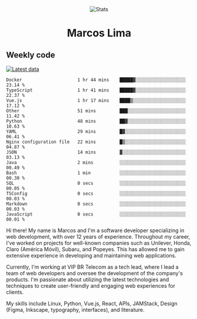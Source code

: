 <div align="center">
  <img src="https://user-images.githubusercontent.com/958723/207206099-04913a11-e77d-4b52-a9d3-5d702839508b.png" alt="Stats" />
  <h1>Marcos Lima</h1>
</div>

## Weekly code

[![Latest data](https://github.com/skvggor/skvggor/actions/workflows/main.yml/badge.svg)](https://github.com/skvggor/skvggor/actions/workflows/main.yml)

<!--START_SECTION:waka-->

```text
Docker                     1 hr 44 mins    █████▓░░░░░░░░░░░░░░░░░░░   23.14 %
TypeScript                 1 hr 41 mins    █████▓░░░░░░░░░░░░░░░░░░░   22.37 %
Vue.js                     1 hr 17 mins    ████▒░░░░░░░░░░░░░░░░░░░░   17.12 %
Other                      51 mins         ███░░░░░░░░░░░░░░░░░░░░░░   11.42 %
Python                     48 mins         ██▓░░░░░░░░░░░░░░░░░░░░░░   10.63 %
YAML                       29 mins         █▓░░░░░░░░░░░░░░░░░░░░░░░   06.41 %
Nginx configuration file   22 mins         █▒░░░░░░░░░░░░░░░░░░░░░░░   04.87 %
JSON                       14 mins         ▓░░░░░░░░░░░░░░░░░░░░░░░░   03.13 %
Java                       2 mins          ░░░░░░░░░░░░░░░░░░░░░░░░░   00.49 %
Bash                       1 min           ░░░░░░░░░░░░░░░░░░░░░░░░░   00.30 %
SQL                        0 secs          ░░░░░░░░░░░░░░░░░░░░░░░░░   00.05 %
TSConfig                   0 secs          ░░░░░░░░░░░░░░░░░░░░░░░░░   00.03 %
Markdown                   0 secs          ░░░░░░░░░░░░░░░░░░░░░░░░░   00.03 %
JavaScript                 0 secs          ░░░░░░░░░░░░░░░░░░░░░░░░░   00.01 %
```

<!--END_SECTION:waka-->

  <p>Hi there! My name is Marcos and I'm a software developer specializing in web development, with over 12 years of experience. Throughout my career, I've worked on projects for well-known companies such as Unilever, Honda, Claro (América Móvil), Subaru, and Popeyes. This has allowed me to gain extensive experience in developing and maintaining web applications.</p>
  
  <p>Currently, I'm working at VIP BR Telecom as a tech lead, where I lead a team of web developers and oversee the development of the company's products. I'm passionate about utilizing the latest technologies and techniques to create user-friendly and engaging web experiences for clients.</p>
  
  <p>My skills include Linux, Python, Vue.js, React, APIs, JAMStack, Design (Figma, Inkscape, typography, interfaces), and literature.</p>
<!-- </details> -->

<!-- <div align="center">
  <h2>🤖 Recent Code Activity</h2>
  <img width="500" src="https://github-readme-stats.vercel.app/api/wakatime?username=skvggor&hide_title=true&layout=compact&theme=transparent" alt="Wakatime Stats" />
</div>

<br>

<div align="center">
  <h2>📈 GitHub Stats</h2>
  <img width="500" src="https://github-readme-stats.vercel.app/api?username=skvggor&show_icons=true&theme=transparent&hide_title=true&count_private=true" alt="GitHub Stats" />
</div>
 -->

